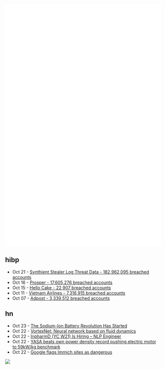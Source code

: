 ![Metrics](https://raw.githubusercontent.com/phixion/phixion/master/metrics.svg)

## hibp

<!--
for https://github.com/phixion/phixion/blob/main/.github/workflows/feeds.yml
-->
<!--START_SECTION:haveibeenpwnd-->
- Oct 21 - [Synthient Stealer Log Threat Data - 182,962,095 breached accounts](https://haveibeenpwned.com/Breach/SynthientStealerLogThreatData)
- Oct 16 - [Prosper - 17,605,276 breached accounts](https://haveibeenpwned.com/Breach/Prosper)
- Oct 15 - [Hello Cake - 22,907 breached accounts](https://haveibeenpwned.com/Breach/HelloCake)
- Oct 11 - [Vietnam Airlines - 7,316,915 breached accounts](https://haveibeenpwned.com/Breach/VietnamAirlines)
- Oct 07 - [Adpost - 3,339,512 breached accounts](https://haveibeenpwned.com/Breach/Adpost)
<!--END_SECTION:haveibeenpwnd-->

## hn

<!--
for https://github.com/phixion/phixion/blob/main/.github/workflows/feeds.yml
-->
<!--START_SECTION:hn-->
- Oct 23 - [The Sodium-Ion Battery Revolution Has Started](https://cleantechnica.com/2025/10/22/the-sodium-ion-battery-revolution-has-started/)
- Oct 22 - [VortexNet: Neural network based on fluid dynamics](https://github.com/samim23/vortexnet)
- Oct 22 - [InpharmD (YC W21) Is Hiring – NLP Engineer](https://inpharmd.com/jobs/inpharmd-is-hiring-ai-ml-engineer)
- Oct 22 - [YASA beats own power density record pushing electric motor to 59kW/kg benchmark](https://yasa.com/news/yasa-smashes-own-unofficial-power-density-world-record-pushing-state-of-the-art-electric-motor-to-staggering-new-59kw-kg-benchmark/)
- Oct 22 - [Google flags Immich sites as dangerous](https://immich.app/blog/google-flags-immich-as-dangerous)
<!--END_SECTION:hn-->

<!--
for https://yhype.me
-->
![](https://hit.yhype.me/github/profile?user_id=13013670)
